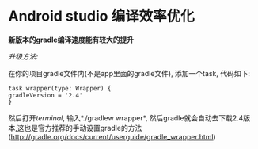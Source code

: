 # Android studio 编译效率优化 #

**新版本的gradle编译速度能有较大的提升**

*升级方法:*

在你的项目gradle文件内(不是app里面的gradle文件), 添加一个task, 代码如下:

    
    task wrapper(type: Wrapper) {
    gradleVersion = '2.4'
    }

 
然后打开*terminal*, 输入*./gradlew wrapper*, 然后gradle就会自动去下载2.4版本,这也是官方推荐的手动设置gradle的方法(http://gradle.org/docs/current/userguide/gradle_wrapper.html)
